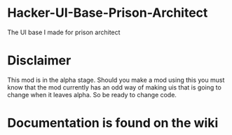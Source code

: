 # Hacker-UI-Base-Prison-Architect
The UI base I made for prison architect

# Disclaimer
This mod is in the alpha stage. Should you make a mod using this you must know that the mod currently has an odd way of making uis that is going to change when it leaves alpha. So be ready to change code.

# Documentation is found on the wiki

